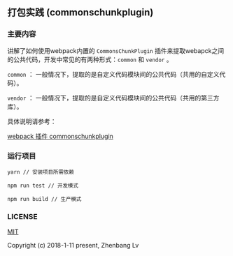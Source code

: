 ## 打包实践 (commonschunkplugin)

### 主要内容

讲解了如何使用webpack内置的 `CommonsChunkPlugin` 插件来提取webapck之间的公共代码，开发中常见的有两种形式：`common` 和 `vendor` 。

`common` ： 一般情况下，提取的是自定义代码模块间的公共代码（共用的自定义代码）。

`vendor` ： 一般情况下，提取的是自定义代码模块间的公共代码（共用的第三方库）。

具体说明请参考：

[webpack 插件 commonschunkplugin](https://github.com/lvzhenbang/webpack-learning/tree/master/doc/commonschukplugin.md)

### 运行项目

```
yarn // 安装项目所需依赖

npm run test // 开发模式

npm run build // 生产模式
```


### LICENSE

[MIT](https://opensource.org/licenses/MIT)

Copyright (c) 2018-1-11 present, Zhenbang Lv
